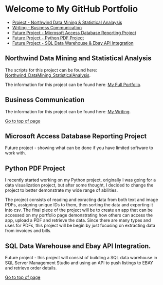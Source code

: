 # Welcome to My GitHub Portfolio

- [Project - Northwind Data Mining & Statistical Analaysis](#northwind-data-mining-and-statistical-analysis)
- [Writing - Business Communication](#business-communication)
- [Future Project - Microsoft Access Database Reporting Project](#microsoft-access-database-reporting-project)
- [Future Project - Python PDF Project](#python-pdf-project)
- [Future Project - SQL Data Warehouse & Ebay API Integration](#sql-data-warehouse-and-ebay-api-integration)
 
## Northwind Data Mining and Statistical Analysis
 
 The scripts for this project can be found here: [Northwind_DataMining_StatisticalAnalysis](https://github.com/AKEMMONS2/Northwind_DataMining_StatisticalAnalysis.git).
 
 The information for this project can be found here: [My Full Portfolio](https://aemmons.info/).

## Business Communication

The information for this project can be found here: [My Writing](https://aemmons.info/writing-business-communication).

[Go to top of page](#welcome-to-my-github-portfolio)


## Microsoft Access Database Reporting Project

Future project - showing what can be done if you have limited software to work with. 

## Python PDF Project

I recently started working on my Python project, originally I was going for a data visualization project, but after some thought, I decided to change the project to better demonstrate my wide range of abilities. 

The project consists of reading and exracting data from both text and image PDFs, assigning unique IDs to them, then sorting the data and exporting it into csv. The final piece of the project will be to create an app that can be accessed on my portfolio page demonstrating how others can access the app, upload a PDF and retrieve the data. Since there are many types and uses for PDFs, this project will be begin by just focusing on extracting data from invoices and bills. 

## SQL Data Warehouse and Ebay API Integration.

Future project - this project will consist of building a SQL data warehouse in SQL Server Management Studio and using an API to push listings to EBAY and retrieve order details. 

[Go to top of page](#welcome-to-my-github-portfolio)


